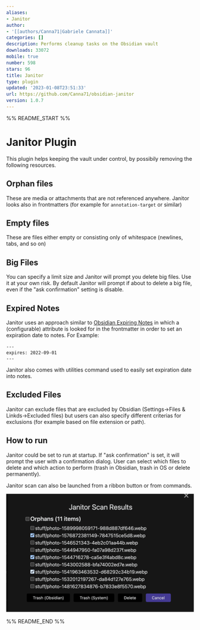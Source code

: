 ```yaml
---
aliases:
- Janitor
author:
- '[[authors/Canna71|Gabriele Cannata]]'
categories: []
description: Performs cleanup tasks on the Obsidian vault
downloads: 33072
mobile: true
number: 598
stars: 96
title: Janitor
type: plugin
updated: '2023-01-08T23:51:33'
url: https://github.com/Canna71/obsidian-janitor
version: 1.0.7
---
```


%% README_START %%

# Janitor Plugin

This plugin helps keeping the vault under control, by possibily removing the following resources.

## Orphan files 

These are media or attachments that are not referenced anywhere. Janitor looks also in frontmatters (for example for `annotation-target` or similar)

## Empty files

These are files either empty or consisting only of whitespace (newlines, tabs, and so on)

## Big Files

You can specify a limit size and Janitor will prompt you delete big files. Use it at your own risk. By default Janitor will prompt if about to delete a big file, even if the "ask confirmation" setting is disable.

## Expired Notes

Janitor uses an approach similar to [Obsidian Expiring Notes](https://github.com/joerncodes/obsidian-expiring-notes) in which a (configurable) attribute is looked for in the frontmatter in order to set an expiration date to notes. For Example:
```
---
expires: 2022-09-01
---
```
Janitor also comes with utilities command used to easily set expiration date into notes.

## Excluded Files
Janitor can exclude files that are excluded by Obsidian (Settings->Files & Linkds->Excluded files) but users can also specify different criterias for exclusions (for example based on file extension or path).


## How to run
Janitor could be set to run at startup. If "ask confirmation" is set, it will prompt the user with a confirmation dialog. User can select which files to delete and which action to perform (trash in Obsidian, trash in OS or delete permanently).

Janitor scan can also be launched from a ribbon button or from commands.

![Scan Result Dialog](https://raw.githubusercontent.com/Canna71/obsidian-janitor/HEAD/media/dialog.png)



%% README_END %%